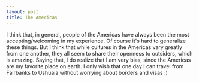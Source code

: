 ```yaml
---
layout: post
title: The Americas
---
```


I think that, in general, people of the Americas have always been the most accepting/welcoming in my experience. Of course it's hard to generalize these things. But I think that while cultures in the Americas vary greatly from one another, they all seem to share their openness to outsiders, which is amazing. Saying that, I do realize that I am very bias, since the Americas are my favorite place on earth. I only wish that one day I can travel from Fairbanks to Ushuaia without worrying about borders and visas :)
